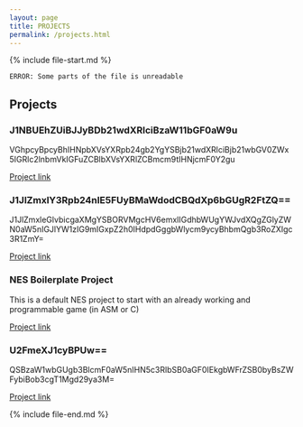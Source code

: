 ```yaml
---
layout: page
title: PROJECTS
permalink: /projects.html
---
```


{% include file-start.md %}

```console?error=ERROR:
ERROR: Some parts of the file is unreadable
```

## Projects

### J1NBUEhZUiBJJyBDb21wdXRlciBzaW11bGF0aW9u

VGhpcyBpcyBhIHNpbXVsYXRpb24gb2YgYSBjb21wdXRlciBjb21wbGV0ZWx5IGRlc2lnbmVkIGFuZCBlbXVsYXRlZCBmcm9tIHNjcmF0Y2gu

[Project link](/404.html)

### J1JlZmxlY3Rpb24nIE5FUyBMaWdodCBQdXp6bGUgR2FtZQ==

J1JlZmxleGlvbicgaXMgYSBORVMgcHV6emxlIGdhbWUgYWJvdXQgZGlyZWN0aW5nIGJlYW1zIG9mIGxpZ2h0IHdpdGggbWlycm9ycyBhbmQgb3RoZXIgc3R1ZmY=

[Project link](/404.html)

### NES Boilerplate Project

This is a default NES project to start with an already working and programmable game (in ASM or C)

[Project link](/project/nes-boilerplate)

### U2FmeXJ1cyBPUw==

QSBzaW1wbGUgb3BlcmF0aW5nIHN5c3RlbSB0aGF0IEkgbWFrZSB0byBsZWFybiBob3cgT1Mgd29ya3M=

[Project link](/404.html)

{% include file-end.md %}
